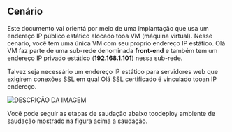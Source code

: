 ## <a name="scenario"></a>Cenário
Este documento vai orientá por meio de uma implantação que usa um endereço IP público estático alocado tooa VM (máquina virtual). Nesse cenário, você tem uma única VM com seu próprio endereço IP estático. Olá VM faz parte de uma sub-rede denominada **front-end** e também tem um endereço IP privado estático (**192.168.1.101**) nessa sub-rede.

Talvez seja necessário um endereço IP estático para servidores web que exigirem conexões SSL em qual Olá SSL certificado é vinculado tooan IP endereço. 

![DESCRIÇÃO DA IMAGEM](./media/virtual-network-deploy-static-pip-scenario-include/figure1.png)

Você pode seguir as etapas de saudação abaixo toodeploy ambiente de saudação mostrado na figura acima a saudação.

